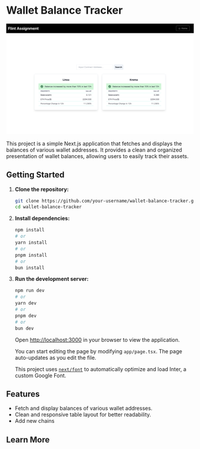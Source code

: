# Wallet Balance Tracker
![Screenshot](NotificationSS.png)

This project is a simple Next.js application that fetches and displays the balances of various wallet addresses. It provides a clean and organized presentation of wallet balances, allowing users to easily track their assets.

## Getting Started

1. **Clone the repository:**

    ```bash
    git clone https://github.com/your-username/wallet-balance-tracker.git
    cd wallet-balance-tracker
    ```

2. **Install dependencies:**

    ```bash
    npm install
    # or
    yarn install
    # or
    pnpm install
    # or
    bun install
    ```

3. **Run the development server:**

    ```bash
    npm run dev
    # or
    yarn dev
    # or
    pnpm dev
    # or
    bun dev
    ```

    Open [http://localhost:3000](http://localhost:3000) in your browser to view the application.

    You can start editing the page by modifying `app/page.tsx`. The page auto-updates as you edit the file.

    This project uses [`next/font`](https://nextjs.org/docs/basic-features/font-optimization) to automatically optimize and load Inter, a custom Google Font.

## Features

- Fetch and display balances of various wallet addresses.
- Clean and responsive table layout for better readability.
- Add new chains

## Learn More





